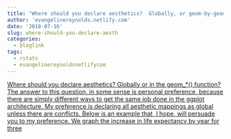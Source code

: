 ```yaml
---
title: "Where should you declare aesthetics?  Globally, or geom-by-geom?"
author: 'evangelinereynolds.netlify.com'
date: '2018-07-16'
slug: where-should-you-declare-aesth
categories:
  - bloglink
tags:
  - rstats
  - evangelinereynoldsnetlifycom
---
```


[Where should you declare aesthetics? Globally or in the geom_*() function? The answer to this question, in some sense is personal preference, because there are simply different ways to get the same job done in the ggplot architecture. My preference is declaring all aesthetic mappings as global unless there are conflicts. Below is an example that, I hope, will persuade you to my preference. We graph the increase in life expectancy by year for three<i class="fas fa-external-link-alt"></i>](https://evangelinereynolds.netlify.com/post/mapping-aesthetics/)

